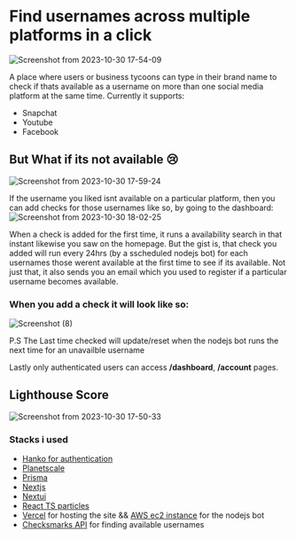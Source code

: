 # Find usernames across multiple platforms in a click
![Screenshot from 2023-10-30 17-54-09](https://github.com/sojinsamuel/my-usernames/assets/77185816/58487d0b-3e37-454f-a25f-65a8e8c4be61)

A place where users or business tycoons can type in their brand name to check  if thats available as a username on more than one social media platform at the same time.
Currently it supports:
- Snapchat
- Youtube
- Facebook

## But What if its not available 😢
![Screenshot from 2023-10-30 17-59-24](https://github.com/sojinsamuel/my-usernames/assets/77185816/ab391f3c-d2a9-4736-8ddd-f81f52c07ce5)

If the username you liked isnt available on a particular platform, then you can add checks for those usernames like so, by going to the dashboard:
![Screenshot from 2023-10-30 18-02-25](https://github.com/sojinsamuel/my-usernames/assets/77185816/f56a0e9b-f402-4e20-b236-76ffde500865)

When a check is added for the first time, it runs a availability search in that instant likewise you saw on the homepage. But the gist is, that check you added will run every 24hrs (by a sscheduled nodejs bot) for each usernames those werent available at the first time to see if its available. Not just that, it also sends you an email which you used to register if a particular username becomes available.

### When you add a check it will look like so:
![Screenshot (8)](https://github.com/sojinsamuel/my-usernames/assets/77185816/3d831da9-739b-4739-8325-b6780f53e5fe)

P.S The Last time checked will update/reset when the nodejs bot runs the next time for an unavailble username

Lastly only authenticated users can access **/dashboard**, **/account** pages.

## Lighthouse Score
![Screenshot from 2023-10-30 17-50-33](https://github.com/sojinsamuel/my-usernames/assets/77185816/fceed611-d89e-4ee3-955f-a8e6877a6fd9)

### Stacks i used
- [Hanko for authentication](https://www.hanko.io/)
- [Planetscale](https://planetscale.com/)
- [Prisma](https://www.prisma.io/)
- [Nextjs](https://nextjs.org/)
- [Nextui](https://nextui.org/)
- [React TS particles](https://www.npmjs.com/package/react-tsparticles)
- [Vercel](https://vercel.com/) for hosting the site && [AWS ec2 instance](https://aws.amazon.com/ec2/) for the nodejs bot
- [Checksmarks API](checkmarks.com) for finding available usernames
